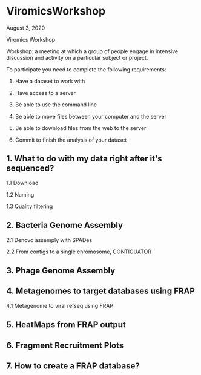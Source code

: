 # ViromicsWorkshop

August 3, 2020

Viromics Workshop

Workshop: a meeting at which a group of people engage in intensive discussion and activity on a particular subject or project.

To participate you need to complete the following requirements: 

1) Have a dataset to work with 

2) Have access to a server

3) Be able to use the command line

4) Be able to move files between your computer and the server

5) Be able to download files from the web to the server

6) Commit to finish the analysis of your dataset

## 1. What to do with my data right after it's sequenced?

1.1 Download

1.2 Naming

1.3 Quality filtering

## 2. Bacteria Genome Assembly

2.1 Denovo assemply with SPADes

2.2 From contigs to a single chromosome, CONTIGUATOR

## 3. Phage Genome Assembly 

## 4. Metagenomes to target databases using FRAP

4.1 Metagenome to viral refseq using FRAP 

## 5. HeatMaps from FRAP output

## 6. Fragment Recruitment Plots 

## 7. How to create a FRAP database?
